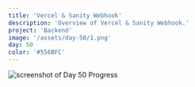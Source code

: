 ```yaml
---
title: 'Vercel & Sanity Webhook'
description: 'Overview of Vercel & Sanity Webhook.'
project: 'Backend'
image: '/assets/day-50/1.png'
day: 50
color: '#556BFC'
---
```


![screenshot of Day 50 Progress](/assets/day-50/1.png)
